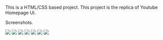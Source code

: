 This is a HTML/CSS based project.
This project is the replica of Youtube Homepage UI.

Screenshots.


<img src="https://github.com/simonleonardd/frontend-task/blob/master/YouTube-Design-Clone-master/screenshot/Screenshot%20(86).png"/>
<img src="https://github.com/simonleonardd/frontend-task/blob/master/YouTube-Design-Clone-master/screenshot/Screenshot%20(87).png"/>
<img src="https://github.com/simonleonardd/frontend-task/blob/master/YouTube-Design-Clone-master/screenshot/Screenshot%20(88).png"/>
<img src="https://github.com/simonleonardd/frontend-task/blob/master/YouTube-Design-Clone-master/screenshot/Screenshot%20(89).png"/>
<img src="https://github.com/simonleonardd/frontend-task/blob/master/YouTube-Design-Clone-master/screenshot/Screenshot%20(90).png"/>
<img src="https://github.com/simonleonardd/frontend-task/blob/master/YouTube-Design-Clone-master/screenshot/Screenshot%20(91).png"/>
<img src="https://github.com/simonleonardd/frontend-task/blob/master/YouTube-Design-Clone-master/screenshot/Screenshot%20(92).png"/>
